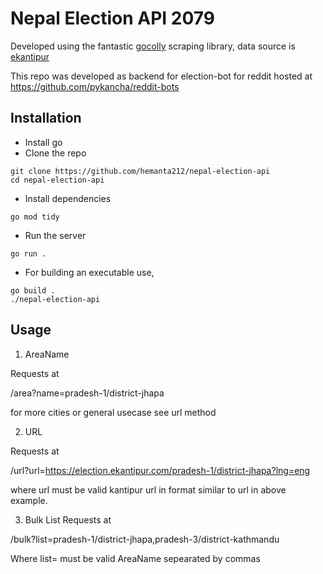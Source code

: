 # Nepal Election API 2079

Developed using the fantastic [gocolly](https://github.com/gocolly/colly) scraping library, data source is [ekantipur](https://election.ekantipur.com)

This repo was developed as backend for election-bot for reddit hosted at https://github.com/pykancha/reddit-bots

## Installation
- Install go
- Clone the repo
```
git clone https://github.com/hemanta212/nepal-election-api
cd nepal-election-api
```
- Install dependencies
```
go mod tidy
```
- Run the server
```
go run .
```
- For building an executable use,
```
go build .
./nepal-election-api
```


## Usage
1. AreaName

Requests at

/area?name=pradesh-1/district-jhapa

for more cities or general usecase see url method

2. URL

Requests at

/url?url=https://election.ekantipur.com/pradesh-1/district-jhapa?lng=eng

where url must be valid kantipur url in format similar to url in above example.

3. Bulk List
Requests at

/bulk?list=pradesh-1/district-jhapa,pradesh-3/district-kathmandu

Where list= must be valid AreaName sepearated by commas
